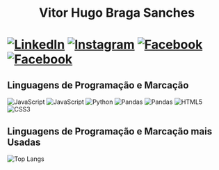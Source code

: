 <h1 align="Center">Vitor Hugo Braga Sanches<H1>

[![LinkedIn](https://img.shields.io/badge/LinkedIn-126?style=for-the-badge&logo=linkedin&logoColor=0E76A8)](https://www.linkedin.com/in/vitor-hugo-549074204/)
[![Instagram](https://img.shields.io/badge/Instagram-126?style=for-the-badge&logo=instagram)](https://www.instagram.com/vitorhugobsanches/)
[![Facebook](https://img.shields.io/badge/Facebook-126?style=for-the-badge&logo=facebook)](https://www.facebook.com/profile.php?id=100002160088161)
[![Facebook](https://img.shields.io/badge/github-126?style=for-the-badge&logo=github)](https://github.com/VitorSanchespy)

<H2>Linguagens de Programação e Marcação</h2>

![JavaScript](https://img.shields.io/badge/JavaScript-126?style=for-the-badge&logo=javascript)
![JavaScript](https://img.shields.io/badge/Puppeteer-126?style=for-the-badge&logo=Puppeteer)
![Python](https://img.shields.io/badge/Python-126?style=for-the-badge&logo=python)
![Pandas](https://img.shields.io/badge/Django-126?style=for-the-badge&logo=Django&logoColor=264CE4)
![Pandas](https://img.shields.io/badge/Pandas-126?style=for-the-badge&logo=Pandas&logoColor=264CE4)
![HTML5](https://img.shields.io/badge/HTML5-126?style=for-the-badge&logo=html5)
![CSS3](https://img.shields.io/badge/CSS3-126?style=for-the-badge&logo=css3&logoColor=264CE4)




<h2>Linguagens de Programação e Marcação mais Usadas</H2>

![Top Langs](https://github-readme-stats-git-masterrstaa-rickstaa.vercel.app/api/top-langs/?username=VitorSanchespy&bg_color=000&border_color=FFF&title_color=FFF&text_color=FFF)

